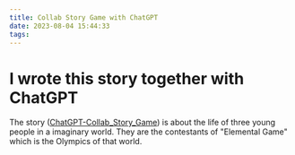 ```yaml
---
title: Collab Story Game with ChatGPT
date: 2023-08-04 15:44:33
tags:
---
```

# I wrote this story together with ChatGPT
The story \([ChatGPT-Collab_Story_Game](/exhibition/ChatGPT-Collab_Story_Game.html)\) is about the life of three young people in a imaginary world. They are the contestants of "Elemental Game" which is the Olympics of that world.